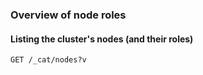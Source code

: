 ### Overview of node roles

#### Listing the cluster's nodes (and their roles)

```
GET /_cat/nodes?v
```
